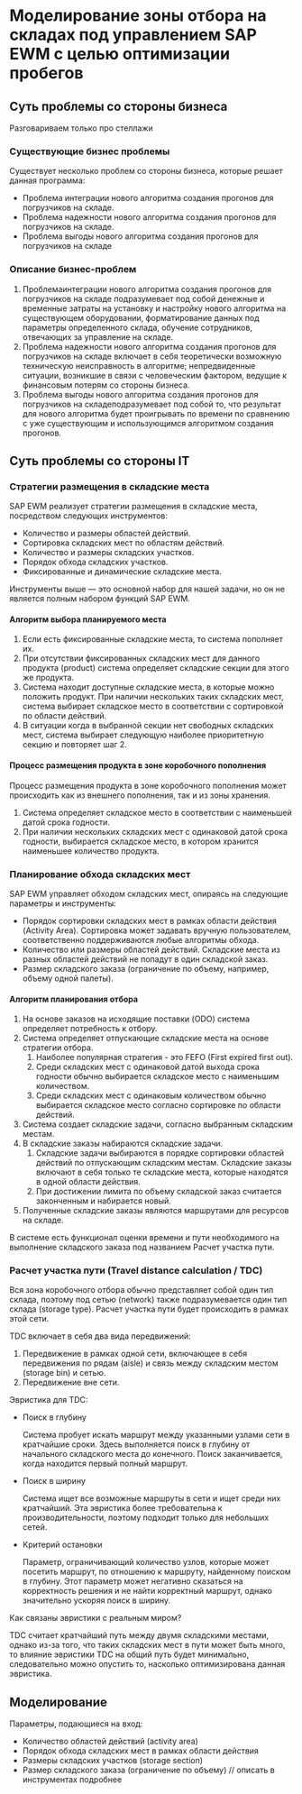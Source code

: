 # Моделирование зоны отбора на складах под управлением SAP EWM с целью оптимизации пробегов

## Суть проблемы со стороны бизнеса

Разговариваем только про стеллажи

### Существующие бизнес проблемы
Существует несколько проблем со стороны бизнеса, которые решает данная программа:
* Проблема интеграции нового алгоритма создания прогонов для погрузчиков на складе. 
* Проблема надежности нового алгоритма создания прогонов для погрузчиков на складе.
* Проблема  выгоды  нового  алгоритма  создания  прогонов  для погрузчиков на складе

### Описание бизнес-проблем
1. Проблемаинтеграции  нового  алгоритма  создания  прогонов  для погрузчиков  на  складе  подразумевает  под  собой  денежные  и  временные затраты  на  установку  и  настройку  нового  алгоритма  на  существующем оборудовании, форматирование данных под параметры определенного склада, обучение сотрудников, отвечающих за управление на складе.
2.  Проблема  надежности  нового  алгоритма  создания  прогонов  для погрузчиков на складе включает в себя теоретически возможную техническую неисправность в алгоритме; непредвиденные ситуации, возникшие в связи с человеческим фактором, ведущие к финансовым потерям со стороны бизнеса.
3.  Проблема  выгоды  нового  алгоритма  создания  прогонов  для погрузчиков на складеподразумевает под собой то, что результат для нового алгоритма будет проигрывать по времени по сравнению с уже существующим и использующимся алгоритмом создания прогонов.

## Суть проблемы со стороны IT

### Стратегии размещения в складские места

SAP EWM реализует стратегии размещения в складские места, посредством следующих инструментов:

- Количество и размеры областей действий.
- Сортировка складских мест по областям действий.
- Количество и размеры складских участков.
- Порядок обхода складских участков.
- Фиксированные и динамические складские места.

Инструменты выше — это основной набор для нашей задачи, но он не является полным набором функций SAP EWM.

#### Алгоритм выбора планируемого места

1. Если есть фиксированные складские места, то система пополняет их.
2. При отсутствии фиксированных складских мест для данного продукта (product) система определяет складские секции для этого же продукта.
3. Система находит доступные складские места, в которые можно положить продукт. При наличии нескольких таких складских мест, система выбирает складское место в соответствии с сортировкой по области действий.
4. В ситуации когда в выбранной секции нет свободных складских мест, система выбирает следующую наиболее приоритетную секцию и повторяет шаг 2.

#### Процесс размещения продукта в зоне коробочного пополнения

Процесс размещения продукта в зоне коробочного пополнения может происходить как из внешнего пополнения, так и из зоны хранения.

1. Система определяет складское место в соответствии с наименьшей датой срока годности.
2. При наличии нескольких складских мест с одинаковой датой срока годности, выбирается складское место, в котором хранится наименьшее количество продукта.

### Планирование обхода складских мест

SAP EWM управляет обходом складских мест, опираясь на следующие параметры и инструменты:

- Порядок сортировки складских мест в рамках области действия (Activity Area). Сортировка может задавать вручную пользователем, соответственно поддерживаются любые алгоритмы обхода.
- Количество или размеры областей действий. Складские места из разных областей действий не попадут в один складской заказ.
- Размер складского заказа (ограничение по объему, например, объему одной палеты).

#### Алгоритм планирования отбора

1. На основе заказов на исходящие поставки (ODO) система определяет потребность к отбору.
2. Система определяет отпускающие складские места на основе стратегии отбора.
    1. Наиболее популярная стратегия - это FEFO (First expired first out).
    2. Среди складских мест с одинаковой датой выхода срока годности обычно выбирается складское место с наименьшим количеством.
    3. Среди складских мест с одинаковым количеством обычно выбирается складское место согласно сортировке по области действий.
3. Система создает складские задачи, согласно выбранным складским местам.
4. В складские заказы набираются складские задачи.
    1. Складские задачи выбираются в порядке сортировки областей действий по отпускающим складским местам. Складские заказы включают в себя только те складские места, которые находятся в одной области действия.
    2. При достижении лимита по объему складской заказ считается законченным и набирается новый.
5. Полученные складские заказы являются маршрутами для ресурсов на складе.

В системе есть функционал оценки времени и пути необходимого на выполнение складского заказа под названием Расчет участка пути.

### Расчет участка пути (Travel distance calculation / TDC)

Вся зона коробочного отбора обычно представляет собой один тип склада, поэтому под сетью (network) также подразумевается один тип склада (storage type). Расчет участка пути будет происходить в рамках этой сети.

TDC включает в себя два вида передвижений:

1. Передвижение в рамках одной сети, включающее в себя передвижения по рядам (aisle) и связь между складским местом (storage bin) и сетью.
2. Передвижение вне сети.

Эвристика для TDC:

- Поиск в глубину

    Система пробует искать маршрут между указанными узлами сети в кратчайшие сроки. Здесь выполняется поиск в глубину от начального складского места до конечного. Поиск заканчивается, когда находится первый полный маршрут.

- Поиск в ширину  

    Система ищет все возможные маршруты в сети и ищет среди них кратчайший. Эта эвристика более требовательна к производительности, поэтому подходит только для небольших сетей.

- Критерий остановки  

    Параметр, ограничивающий количество узлов, которые может посетить маршрут, по отношению к маршруту, найденному поиском в глубину. Этот параметр может негативно сказаться на корректность решения и не найти корректный маршрут, однако значительно ускоряя поиск в ширину.

Как связаны эвристики с реальным миром?

TDC считает кратчайший путь между двумя складскими местами, однако из-за того, что таких складских мест в пути может быть много, то влияние эвристики TDC на общий путь будет минимально, следовательно можно опустить то, насколько оптимизирована данная эвристика.

## Моделирование

Параметры, подающиеся на вход:

- Количество областей действий (activity area)
- Порядок обхода складских мест в рамках области действия
- Размеры складских участков (storage section)
- Размер складского заказа (ограничение по объему) // описать в инструментах подробнее

